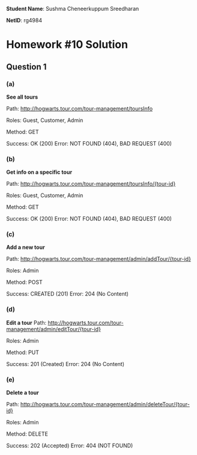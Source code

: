 **Student Name**:  Sushma Cheneerkuppum Sreedharan

**NetID**: rg4984

# Homework #10 Solution

## Question 1 

### (a)

**See all tours**

Path: http://hogwarts.tour.com/tour-management/toursInfo

Roles: Guest, Customer, Admin

Method: GET

Success: OK (200)
Error: NOT FOUND (404), BAD REQUEST (400)

### (b)
**Get info on a specific tour**

Path: http://hogwarts.tour.com/tour-management/toursInfo/{tour-id}

Roles: Guest, Customer, Admin

Method: GET

Success: OK (200)
Error: NOT FOUND (404), BAD REQUEST (400)

### (c)
**Add a new tour**

Path: http://hogwarts.tour.com/tour-management/admin/addTour/{tour-id}

Roles: Admin

Method: POST

Success: CREATED (201)
Error:  204 (No Content)

### (d)
**Edit a tour**
Path: http://hogwarts.tour.com/tour-management/admin/editTour/{tour-id}

Roles: Admin

Method: PUT

Success: 201 (Created)
Error: 204 (No Content) 


### (e)
**Delete a tour**

Path: http://hogwarts.tour.com/tour-management/admin/deleteTour/{tour-id}

Roles: Admin

Method: DELETE

Success: 202 (Accepted)
Error: 404 (NOT FOUND) 